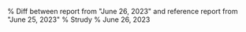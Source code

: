 % Diff between report from "June 26, 2023" and reference report from "June 25, 2023"
% Strudy
% June 26, 2023


